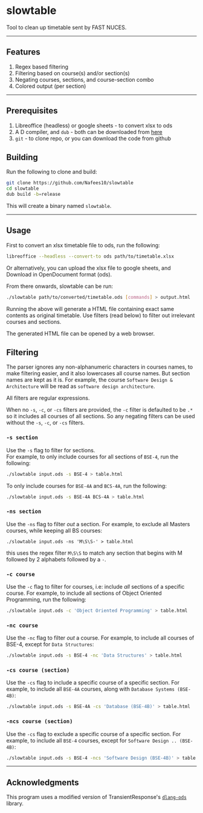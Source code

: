 # slowtable
Tool to clean up timetable sent by FAST NUCES.

---

## Features

1. Regex based filtering
1. Filtering based on course(s) and/or section(s)
1. Negating courses, sections, and course-section combo
1. Colored output (per section)

---

## Prerequisites

1. Libreoffice (headless) or google sheets - to convert xlsx to ods
1. A D compiler, and `dub` - both can be downloaded from
[here](https://dlang.org/download.html#dmd)
1. `git` - to clone repo, or you can download the code from github

## Building

Run the following to clone and build:
```bash
git clone https://github.com/Nafees10/slowtable
cd slowtable
dub build -b=release
```
This will create a binary named `slowtable`.

---

## Usage
First to convert an xlsx timetable file to ods, run the following:
```bash
libreoffice --headless --convert-to ods path/to/timetable.xlsx
```
Or alternatively, you can upload the xlsx file to google sheets, and Download
in OpenDocument format (ods).

From there onwards, slowtable can be run:
```bash
./slowtable path/to/converted/timetable.ods [commands] > output.html
```

Running the above will generate a HTML file containing exact same contents as
original timetable. Use filters (read below) to filter out irrelevant courses
and sections.

The generated HTML file can be opened by a web browser.

## Filtering

The parser ignores any non-alphanumeric characters in courses names, to make
filtering easier, and it also lowercases all course names. But section names are
kept as it is.
For example, the course `Software Design & Architecture` will be read as
`software design architecture`.

All filters are regular expressions.

When no `-s`, `-c`, or `-cs` filters are provided, the `-c` filter is defaulted
to be `.*` so it includes all courses of all sections. So any negating filters
can be used without the `-s`, `-c`, or `-cs` filters.

### `-s section`
Use the `-s` flag to filter for sections.  
For example, to only include courses for all sections of `BSE-4`, run the
following:
```bash
./slowtable input.ods -s BSE-4 > table.html
```

To only include courses for `BSE-4A` and `BCS-4A`, run the following:
```bash
./slowtable input.ods -s BSE-4A BCS-4A > table.html
```

### `-ns section`
Use the `-ns` flag to filter _out_ a section.
For example, to exclude all Masters courses, while keeping all BS courses:
```
./slowtable input.ods -ns 'M\S\S-' > table.html
```
this uses the regex filter `M\S\S` to match any section that begins with M
followed by 2 alphabets followed by a `-`.

### `-c course`
Use the `-c` flag to filter for courses, i.e: include _all_ sections of a
specific course.
For example, to include all sections of Object Oriented Programming, run the
following:
```bash
./slowtable input.ods -c 'Object Oriented Programming' > table.html
```

### `-nc course`
Use the `-nc` flag to filter _out_ a course.
For example, to include all courses of BSE-4, except for `Data Structures`:
```bash
./slowtable input.ods -s BSE-4 -nc 'Data Structures' > table.html
```

### `-cs course (section)`
Use the `-cs` flag to include a specific course of a specific section.
For example, to include all `BSE-4A` courses, along with
`Database Systems (BSE-4B)`:
```bash
./slowtable input.ods -s BSE-4A -cs 'Database (BSE-4B)' > table.html
```

### `-ncs course (section)`
Use the `-cs` flag to exclude a specific course of a specific section.
For example, to include all `BSE-4` courses, except for
`Software Design .. (BSE-4B)`:
```bash
./slowtable input.ods -s BSE-4 -ncs 'Software Design (BSE-4B)' > table.html
```

---

## Acknowledgments
This program uses a modified version of TransientResponse's [`dlang-ods`](https://github.com/TransientResponse/dlang-ods) library.
